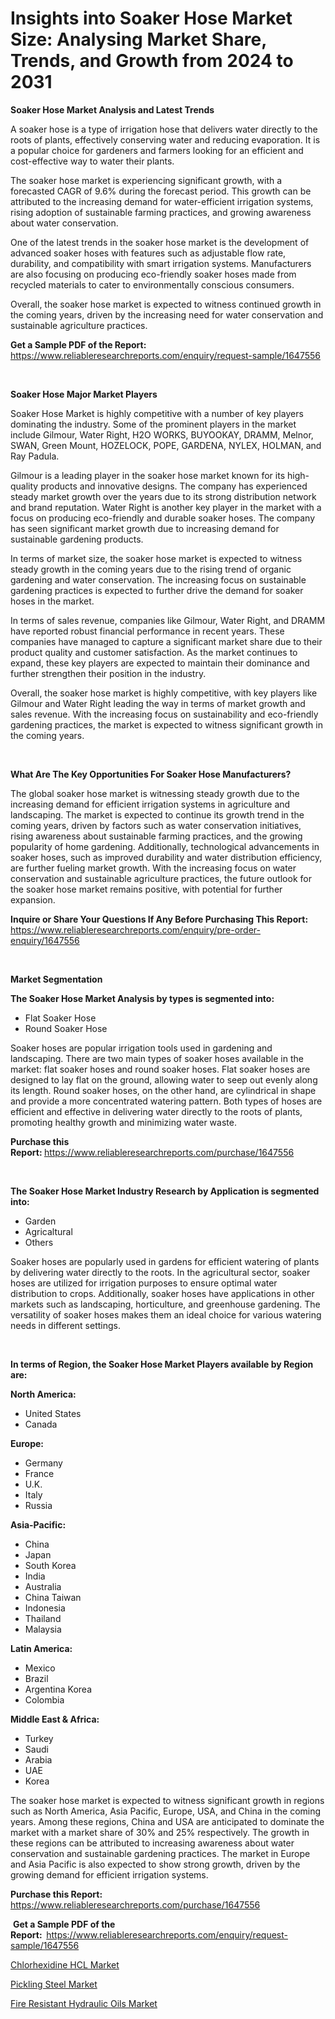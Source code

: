 <p><h1>Insights into Soaker Hose Market Size: Analysing Market Share, Trends, and Growth from 2024 to 2031</h1></p><p><strong>Soaker Hose Market Analysis and Latest Trends</strong></p>
<p><p>A soaker hose is a type of irrigation hose that delivers water directly to the roots of plants, effectively conserving water and reducing evaporation. It is a popular choice for gardeners and farmers looking for an efficient and cost-effective way to water their plants.</p><p>The soaker hose market is experiencing significant growth, with a forecasted CAGR of 9.6% during the forecast period. This growth can be attributed to the increasing demand for water-efficient irrigation systems, rising adoption of sustainable farming practices, and growing awareness about water conservation.</p><p>One of the latest trends in the soaker hose market is the development of advanced soaker hoses with features such as adjustable flow rate, durability, and compatibility with smart irrigation systems. Manufacturers are also focusing on producing eco-friendly soaker hoses made from recycled materials to cater to environmentally conscious consumers.</p><p>Overall, the soaker hose market is expected to witness continued growth in the coming years, driven by the increasing need for water conservation and sustainable agriculture practices.</p></p>
<p><strong>Get a Sample PDF of the Report:&nbsp;</strong> <a href="https://www.reliableresearchreports.com/enquiry/request-sample/1647556">https://www.reliableresearchreports.com/enquiry/request-sample/1647556</a></p>
<p>&nbsp;</p>
<p><strong>Soaker Hose Major Market Players</strong></p>
<p><p>Soaker Hose Market is highly competitive with a number of key players dominating the industry. Some of the prominent players in the market include Gilmour, Water Right, H2O WORKS, BUYOOKAY, DRAMM, Melnor, SWAN, Green Mount, HOZELOCK, POPE, GARDENA, NYLEX, HOLMAN, and Ray Padula. </p><p>Gilmour is a leading player in the soaker hose market known for its high-quality products and innovative designs. The company has experienced steady market growth over the years due to its strong distribution network and brand reputation. Water Right is another key player in the market with a focus on producing eco-friendly and durable soaker hoses. The company has seen significant market growth due to increasing demand for sustainable gardening products.</p><p>In terms of market size, the soaker hose market is expected to witness steady growth in the coming years due to the rising trend of organic gardening and water conservation. The increasing focus on sustainable gardening practices is expected to further drive the demand for soaker hoses in the market.</p><p>In terms of sales revenue, companies like Gilmour, Water Right, and DRAMM have reported robust financial performance in recent years. These companies have managed to capture a significant market share due to their product quality and customer satisfaction. As the market continues to expand, these key players are expected to maintain their dominance and further strengthen their position in the industry.</p><p>Overall, the soaker hose market is highly competitive, with key players like Gilmour and Water Right leading the way in terms of market growth and sales revenue. With the increasing focus on sustainability and eco-friendly gardening practices, the market is expected to witness significant growth in the coming years.</p></p>
<p>&nbsp;</p>
<p><strong>What Are The Key Opportunities For Soaker Hose Manufacturers?</strong></p>
<p><p>The global soaker hose market is witnessing steady growth due to the increasing demand for efficient irrigation systems in agriculture and landscaping. The market is expected to continue its growth trend in the coming years, driven by factors such as water conservation initiatives, rising awareness about sustainable farming practices, and the growing popularity of home gardening. Additionally, technological advancements in soaker hoses, such as improved durability and water distribution efficiency, are further fueling market growth. With the increasing focus on water conservation and sustainable agriculture practices, the future outlook for the soaker hose market remains positive, with potential for further expansion.</p></p>
<p><strong>Inquire or Share Your Questions If Any Before Purchasing This Report:</strong> <a href="https://www.reliableresearchreports.com/enquiry/pre-order-enquiry/1647556">https://www.reliableresearchreports.com/enquiry/pre-order-enquiry/1647556</a></p>
<p>&nbsp;</p>
<p><strong>Market Segmentation</strong></p>
<p><strong>The Soaker Hose Market Analysis by types is segmented into:</strong></p>
<p><ul><li>Flat Soaker Hose</li><li>Round Soaker Hose</li></ul></p>
<p><p>Soaker hoses are popular irrigation tools used in gardening and landscaping. There are two main types of soaker hoses available in the market: flat soaker hoses and round soaker hoses. Flat soaker hoses are designed to lay flat on the ground, allowing water to seep out evenly along its length. Round soaker hoses, on the other hand, are cylindrical in shape and provide a more concentrated watering pattern. Both types of hoses are efficient and effective in delivering water directly to the roots of plants, promoting healthy growth and minimizing water waste.</p></p>
<p><strong>Purchase this Report:&nbsp;</strong><a href="https://www.reliableresearchreports.com/purchase/1647556">https://www.reliableresearchreports.com/purchase/1647556</a></p>
<p>&nbsp;</p>
<p><strong>The Soaker Hose Market Industry Research by Application is segmented into:</strong></p>
<p><ul><li>Garden</li><li>Agricaltural</li><li>Others</li></ul></p>
<p><p>Soaker hoses are popularly used in gardens for efficient watering of plants by delivering water directly to the roots. In the agricultural sector, soaker hoses are utilized for irrigation purposes to ensure optimal water distribution to crops. Additionally, soaker hoses have applications in other markets such as landscaping, horticulture, and greenhouse gardening. The versatility of soaker hoses makes them an ideal choice for various watering needs in different settings.</p></p>
<p>&nbsp;</p>
<p><strong>In terms of Region, the Soaker Hose Market Players available by Region are:</strong></p>
<p>
    <p> <strong> North America: </strong>
        <ul>
            <li>United States</li>
            <li>Canada</li>
        </ul>
        </p> 
    <p> <strong> Europe: </strong>
        <ul>
            <li>Germany</li>
            <li>France</li>
            <li>U.K.</li>
            <li>Italy</li>
            <li>Russia</li>
        </ul>
        </p> 
    <p> <strong> Asia-Pacific: </strong>
        <ul>
            <li>China</li>
            <li>Japan</li>
            <li>South Korea</li>
            <li>India</li>
            <li>Australia</li>
            <li>China Taiwan</li>
            <li>Indonesia</li>
            <li>Thailand</li>
            <li>Malaysia</li>
        </ul>
        </p> 
    <p> <strong> Latin America: </strong>
        <ul>
            <li>Mexico</li>
            <li>Brazil</li>
            <li>Argentina Korea</li>
            <li>Colombia</li>
        </ul>
        </p> 
    <p> <strong> Middle East & Africa: </strong>
        <ul>
            <li>Turkey</li>
            <li>Saudi</li>
            <li>Arabia</li>
            <li>UAE</li>
            <li>Korea</li>
        </ul>
    </p>
    </p>
<p><p>The soaker hose market is expected to witness significant growth in regions such as North America, Asia Pacific, Europe, USA, and China in the coming years. Among these regions, China and USA are anticipated to dominate the market with a market share of 30% and 25% respectively. The growth in these regions can be attributed to increasing awareness about water conservation and sustainable gardening practices. The market in Europe and Asia Pacific is also expected to show strong growth, driven by the growing demand for efficient irrigation systems.</p></p>
<p><strong>Purchase this Report: </strong><a href="https://www.reliableresearchreports.com/purchase/1647556">https://www.reliableresearchreports.com/purchase/1647556</a></p>
<p>&nbsp;<strong>Get a Sample PDF of the Report:&nbsp;&nbsp;</strong><a href="https://www.reliableresearchreports.com/enquiry/request-sample/1647556">https://www.reliableresearchreports.com/enquiry/request-sample/1647556</a></p>
<p><strong></strong></p>
<p><p><a href="https://github.com/bobicer/Market-Research-Report-List-2/blob/main/chlorhexidine-hcl-market.md">Chlorhexidine HCL Market</a></p><p><a href="https://github.com/globismark/Market-Research-Report-List-2/blob/main/pickling-steel-market.md">Pickling Steel Market</a></p><p><a href="https://github.com/timeliteaut/Market-Research-Report-List-1/blob/main/fire-resistant-hydraulic-oils-market.md">Fire Resistant Hydraulic Oils Market</a></p></p>
